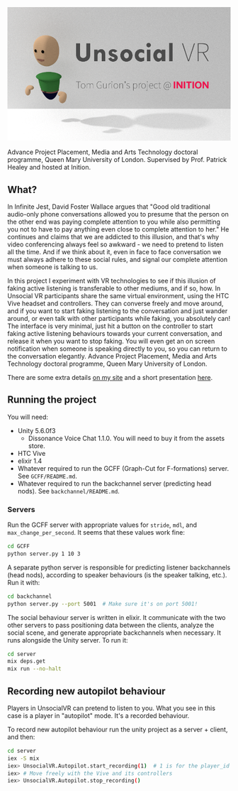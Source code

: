 ![logo](graphics/logo_low_res.png)

Advance Project Placement, Media and Arts Technology doctoral programme, Queen Mary University of London. Supervised by Prof. Patrick Healey and hosted at Inition.

## What?

In Infinite Jest, David Foster Wallace argues that "Good old traditional audio-only phone conversations allowed you to presume that the person on the other end was paying complete attention to you while also permitting you not to have to pay anything even close to complete attention to her." He continues and claims that we are addicted to this illusion, and that's why video conferencing always feel so awkward - we need to pretend to listen all the time. And if we think about it, even in face to face conversation we must always adhere to these social rules, and signal our complete attention when someone is talking to us.

In this project I experiment with VR technologies to see if this illusion of faking active listening is transferable to other mediums, and if so, how. In Unsocial VR participants share the same virtual environment, using the HTC Vive headset and controllers. They can converse freely and move around, and if you want to start faking listening to the conversation and just wander around, or even talk with other participants while faking, you absolutely can! The interface is very minimal, just hit a button on the controller to start faking active listening behaviours towards your current conversation, and release it when you want to stop faking. You will even get an on screen notification when someone is speaking directly to you, so you can return to the conversation elegantly.
Advance Project Placement, Media and Arts Technology doctoral programme, Queen Mary University of London.

There are some extra details [on my site](http://www.tomgurion.me/unsocial-vr.html) and a short presentation [here](https://www.youtube.com/watch?v=K39_wlQ60-Y).

## Running the project

You will need:

- Unity 5.6.0f3
  - Dissonance Voice Chat 1.1.0. You will need to buy it from the assets store.
- HTC Vive
- elixir 1.4
- Whatever required to run the GCFF (Graph-Cut for F-formations) server. See `GCFF/README.md`.
- Whatever required to run the backchannel server (predicting head nods). See `backchannel/README.md`.

### Servers

Run the GCFF server with appropriate values for `stride`, `mdl`, and `max_change_per_second`. It seems that these values work fine:

```bash
cd GCFF
python server.py 1 10 3
```

A separate python server is responsible for predicting listener backchannels (head nods), according to speaker behaviours (is the speaker talking, etc.).
Run it with:

```bash
cd backchannel
python server.py --port 5001  # Make sure it's on port 5001!
```

The social behaviour server is written in elixir. It communicate with the two other servers to pass positioning data between the clients, analyze the social scene, and generate appropriate backchannels when necessary.
It runs alongside the Unity server.
To run it:

```bash
cd server
mix deps.get
mix run --no-halt
```

## Recording new autopilot behaviour

Players in UnsocialVR can pretend to listen to you. What you see in this case is a player in "autopilot" mode. It's a recorded behaviour.

To record new autopilot behaviour run the unity project as a server + client, and then:

```bash
cd server
iex -S mix
iex> UnsocialVR.Autopilot.start_recording(1)  # 1 is for the player_id you want to record
iex> # Move freely with the Vive and its controllers
iex> UnsocialVR.Autopilot.stop_recording()
```
